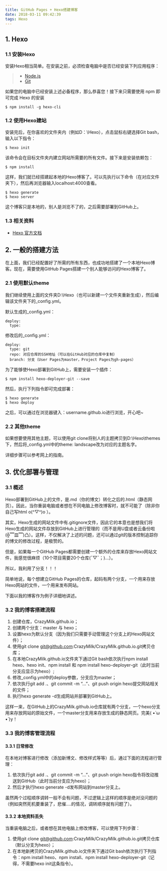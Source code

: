 ```yaml
---
title: GitHub Pages + Hexo搭建博客
date: 2018-03-11 09:42:39
tags: Hexo
---
```


## 1. Hexo
### 1.1 安装Hexo
安装Hexo相当简单。在安装之前，必须检查电脑中是否已经安装下列应用程序：
> * [Node.js](http://nodejs.org/)
> * [Git](http://nodejs.org/)

如果您的电脑中已经安装上述必备程序，那么恭喜您！接下来只需要使用 npm 即可完成 Hexo 的安装

```
$ npm install -g hexo-cli
```

### 1.2 使用Hexo建站

安装完后，在你喜欢的文件夹内（例如D：\Hexo），点击鼠标右键选择Git bash，输入以下指令：

```
$ hexo init
```

该命令会在目标文件夹内建立网站所需要的所有文件。接下来是安装依赖包：

```
$ npm install
```
这样，我们就已经搭建起本地的Hexo博客了。可以先执行以下命令（在对应文件夹下），然后再浏览器输入localhost:4000查看。

```
$ hexo generate
$ hexo server
```

这个博客只是本地的，别人是浏览不了的，之后需要部署到GitHub上。

### 1.3 相关资料
* [Hexo 官方文档](https://hexo.io/zh-cn/docs/)

## 2. 一般的搭建方法
在上面，我们已经配置好了所需的所有东西，也成功地搭建了一个本地Hexo博客。现在，需要使用GitHub Pages搭建一个别人能够访问的Hexo博客了。

### 2.1 使用默认theme
我们继续使用上面的文件夹D:\Hexo（也可以新建一个文件夹重新生成），然后编辑该文件夹下的_config.yml。

默认生成的_config.yml：

```
deploy:
  type:
```
修改后的_config.yml：

```
deploy:
  type: git
  repo: 对应仓库的SSH地址（可以在GitHub对应的仓库中复制）
  branch: 分支（User Pages为master，Project Pages为gh-pages）
```
 
为了能够使Hexo部署到GitHub上，需要安装一个插件：

```
$ npm install hexo-deployer-git --save
```

然后，执行下列指令即可完成部署：

```
$ hexo generate
$ hexo deploy
```

之后，可以通过在浏览器键入：username.github.io进行浏览，开心吧~

### 2.2 其他theme
如果想要使用其他主题，可以使用git clone将别人的主题拷贝到D:\Hexo\themes下，然后将_config.yml中的theme: landscape改为对应的主题名字。

详细步骤可以参考网上的指南。

## 3. 优化部署与管理
### 3.1 概述
Hexo部署到GitHub上的文件，是.md（你的博文）转化之后的.html（静态网页）。因此，当你重装电脑或者想在不同电脑上修改博客时，就不可能了（除非你自己写html o(^▽^)o ）。

其实，Hexo生成的网站文件中有.gitignore文件，因此它的本意也是想我们将Hexo生成的网站文件存放到GitHub上进行管理的（而不是用U盘或者云备份啦(╬▔皿▔)凸）。这样，不仅解决了上述的问题，还可以通过git的版本控制追踪你的博文的修改过程，是极赞的。

但是，如果每一个GitHub Pages都需要创建一个额外的仓库来存放Hexo网站文件，我感觉很麻烦（10个项目需要20个仓库(ˉ▽ˉ；)…）。

所以，我利用了分支！！！

简单地说，每个想建立GitHub Pages的仓库，起码有两个分支，一个用来存放Hexo网站的文件，一个用来发布网站。

下面以我的博客作为例子详细地讲述。

### 3.2 我的博客搭建流程
1. 创建仓库，CrazyMilk.github.io；
2. 创建两个分支：master 与 hexo；
3. 设置hexo为默认分支（因为我们只需要手动管理这个分支上的Hexo网站文件）；
4. 使用git clone git@github.com:CrazyMilk/CrazyMilk.github.io.git拷贝仓库；
5. 在本地CrazyMilk.github.io文件夹下通过Git bash依次执行npm install hexo、hexo init、npm install 和 npm install hexo-deployer-git（此时当前分支应显示为hexo）;
6. 修改_config.yml中的deploy参数，分支应为master；
7. 依次执行git add .、git commit -m “…”、git push origin hexo提交网站相关的文件；
8. 执行hexo generate -d生成网站并部署到GitHub上。

这样一来，在GitHub上的CrazyMilk.github.io仓库就有两个分支，一个hexo分支用来存放网站的原始文件，一个master分支用来存放生成的静态网页。完美( •̀ ω •́ )y！

### 3.3 我的博客管理流程
#### 3.3.1 日常修改
在本地对博客进行修改（添加新博文、修改样式等等）后，通过下面的流程进行管理：

1. 依次执行git add .、git commit -m “…”、git push origin hexo指令将改动推送到GitHub（此时当前分支应为hexo）；
2. 然后才执行hexo generate -d发布网站到master分支上。

虽然两个过程顺序调转一般不会有问题，不过逻辑上这样的顺序是绝对没问题的（例如突然死机要重装了，悲催….的情况，调转顺序就有问题了）。

#### 3.3.2 本地资料丢失
当重装电脑之后，或者想在其他电脑上修改博客，可以使用下列步骤：

1. 使用git clone git@github.com:CrazyMilk/CrazyMilk.github.io.git拷贝仓库（默认分支为hexo）；
2. 在本地新拷贝的CrazyMilk.github.io文件夹下通过Git bash依次执行下列指令：npm install hexo、npm install、npm install hexo-deployer-git（记得，不需要hexo init这条指令）。
